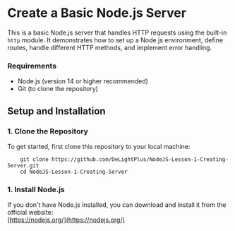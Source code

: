 # Create a Basic Node.js Server
This is a basic Node.js server that handles HTTP requests using the built-in `http` module. 
It demonstrates how to set up a Node.js environment, define routes, handle different HTTP methods, and implement error handling.

### Requirements
- Node.js (version 14 or higher recommended)
- Git (to clone the repository)

## Setup and Installation
### 1. Clone the Repository

To get started, first clone this repository to your local machine:

        git clone https://github.com/DeLightPlus/NodeJS-Lesson-1-Creating-Server.git
        cd NodeJS-Lesson-1-Creating-Server

### 1. Install Node.js

If you don't have Node.js installed, you can download and install it from the official website:  
[https://nodejs.org/](https://nodejs.org/)

